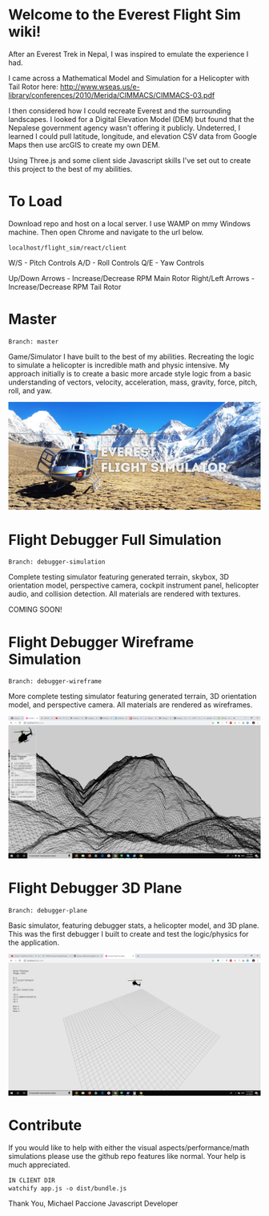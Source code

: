 # Welcome to the Everest Flight Sim wiki!

After an Everest Trek in Nepal, I was inspired to emulate the experience I had. 

I came across a Mathematical Model and Simulation for a Helicopter with Tail Rotor here: http://www.wseas.us/e-library/conferences/2010/Merida/CIMMACS/CIMMACS-03.pdf

I then considered how I could recreate Everest and the surrounding landscapes. I looked for a Digital Elevation Model (DEM) but found that the Nepalese government agency wasn't offering it publicly. Undeterred, I learned I could pull latitude, longitude, and elevation CSV data from Google Maps then use arcGIS to create my own DEM.

Using Three.js and some client side Javascript skills I've set out to create this project to the best of my abilities.

# To Load 

Download repo and host on a local server. I use WAMP on mmy Windows machine. Then open Chrome and navigate to the url below.

```
localhost/flight_sim/react/client
```

W/S - Pitch Controls
A/D - Roll Controls
Q/E - Yaw Controls

Up/Down Arrows    - Increase/Decrease RPM Main Rotor
Right/Left Arrows - Increase/Decrease RPM Tail Rotor

# Master

```
Branch: master
```

Game/Simulator I have built to the best of my abilities. Recreating the logic to simulate a helicopter is incredible math and physic intensive. My approach initially is to create a basic more arcade style logic from a basic understanding of vectors, velocity, acceleration, mass, gravity, force, pitch, roll, and yaw. 

![Everest Flight Simulator](https://github.com/mpaccione/everest_flight_sim/blob/master/client/master-preview.jpg?raw=true)

# Flight Debugger Full Simulation

```
Branch: debugger-simulation
```

Complete testing simulator featuring generated terrain, skybox, 3D orientation model, perspective camera, cockpit instrument panel, helicopter audio, and collision detection. All materials are rendered with textures.

COMING SOON!

# Flight Debugger Wireframe Simulation

```
Branch: debugger-wireframe
```

More complete testing simulator featuring generated terrain, 3D orientation model, and perspective camera. All materials are rendered as wireframes.
 
![Flight Debugger Simulation Preview Image](https://github.com/mpaccione/everest_flight_sim/blob/debugger-wireframe/flight-debugger-simulation-preview.png?raw=true)

# Flight Debugger 3D Plane

```
Branch: debugger-plane
```

Basic simulator, featuring debugger stats, a helicopter model, and 3D plane. This was the first debugger I built to create and test the logic/physics for the application.

![Flight Debugger Wireframe Preview Image](https://github.com/mpaccione/everest_flight_sim/blob/debugger-plane/flight-debugger-wireframe-preview.png?raw=true)

# Contribute

If you would like to help with either the visual aspects/performance/math simulations please use the github repo features like normal. Your help is much appreciated.

```
IN CLIENT DIR
watchify app.js -o dist/bundle.js
```

Thank You,
Michael Paccione
Javascript Developer